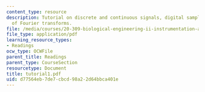 ```yaml
---
content_type: resource
description: Tutorial on discrete and continuous signals, digital sampling, and summary
  of Fourier transforms.
file: /media/courses/20-309-biological-engineering-ii-instrumentation-and-measurement-fall-2006/d77564eb7de7cbcd98a22d64bbca401e_tutorial1.pdf
file_type: application/pdf
learning_resource_types:
- Readings
ocw_type: OCWFile
parent_title: Readings
parent_type: CourseSection
resourcetype: Document
title: tutorial1.pdf
uid: d77564eb-7de7-cbcd-98a2-2d64bbca401e
---
```

